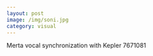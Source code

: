 ```yaml
---
layout: post
image: /img/soni.jpg
category: visual
---
```

<!-- <script type="text/javascript" src="/../js/js.js"></script>
<script type="text/javascript" src="/../js/html5slider.js"></script> -->
<!-- <audio controls>
<source src="/../media/7671081.mp3" type="audio/mpeg">
</audio> -->

Merta vocal synchronization with Kepler 7671081



<div id = "player">

<div id = "time"></div>
<br>

<div id = "play">
</div>
<!-- <div id = "pause">
</div> -->

</div>

<script>
document.ready = function() {

var song = new Audio("/../media/7671081.mp3");

var time = song.currentTime;







$("#play").click(function() {

song.play();



$("#time").animate({

	marginLeft: "250px"

}, 25330);

console.log(song.duration);



});




// $("#pause").click(function() {
	
// 	song.pause();

// });








}


</script>

